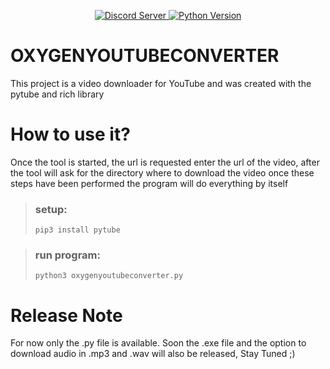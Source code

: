 <p align="center">
  <a href="https://discord.gg/tuUxWkuX4u">
    <img src="https://discordapp.com/api/guilds/437716353584070677/widget.png?style=shield" alt="Discord Server">
  </a>
  <a href="https://www.python.org/downloads/">
    <img alt="Python Version" src="https://img.shields.io/static/v1?label=Python&message=3.9&color=blue">
  </a>
</p>


# OXYGENYOUTUBECONVERTER
This project is a video downloader for YouTube and was created with the pytube and rich library

# How to use it?
Once the tool is started, the url is requested enter the url of the video, after the tool will ask for the directory where to download the video once these steps have been performed the program will do everything by itself

> ### setup:
> ```
> pip3 install pytube
> ```

> ### run program:
> ```
> python3 oxygenyoutubeconverter.py
> ```

# Release Note
For now only the .py file is available. Soon the .exe file and the option to download audio in .mp3 and .wav 
will also be released, Stay Tuned ;)
